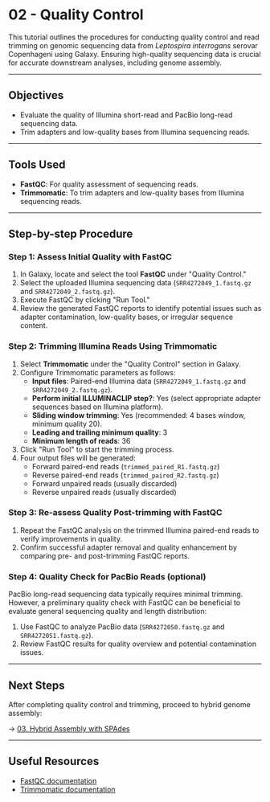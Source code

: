 # 02 - Quality Control

This tutorial outlines the procedures for conducting quality control and read trimming on genomic sequencing data from *Leptospira interrogans* serovar Copenhageni using Galaxy. Ensuring high-quality sequencing data is crucial for accurate downstream analyses, including genome assembly.

---

## Objectives

- Evaluate the quality of Illumina short-read and PacBio long-read sequencing data.
- Trim adapters and low-quality bases from Illumina sequencing reads.

---

## Tools Used

- **FastQC**: For quality assessment of sequencing reads.
- **Trimmomatic**: To trim adapters and low-quality bases from Illumina sequencing reads.

---

## Step-by-step Procedure

### Step 1: Assess Initial Quality with FastQC

1. In Galaxy, locate and select the tool **FastQC** under "Quality Control."
2. Select the uploaded Illumina sequencing data (`SRR4272049_1.fastq.gz` and `SRR4272049_2.fastq.gz`).
3. Execute FastQC by clicking "Run Tool."
4. Review the generated FastQC reports to identify potential issues such as adapter contamination, low-quality bases, or irregular sequence content.

### Step 2: Trimming Illumina Reads Using Trimmomatic

1. Select **Trimmomatic** under the "Quality Control" section in Galaxy.
2. Configure Trimmomatic parameters as follows:
   - **Input files**: Paired-end Illumina data (`SRR4272049_1.fastq.gz` and `SRR4272049_2.fastq.gz`).
   - **Perform initial ILLUMINACLIP step?**: Yes (select appropriate adapter sequences based on Illumina platform).
   - **Sliding window trimming**: Yes (recommended: 4 bases window, minimum quality 20).
   - **Leading and trailing minimum quality**: 3
   - **Minimum length of reads**: 36
3. Click "Run Tool" to start the trimming process.
4. Four output files will be generated:
   - Forward paired-end reads (`trimmed_paired_R1.fastq.gz`)
   - Reverse paired-end reads (`trimmed_paired_R2.fastq.gz`)
   - Forward unpaired reads (usually discarded)
   - Reverse unpaired reads (usually discarded)

### Step 3: Re-assess Quality Post-trimming with FastQC

1. Repeat the FastQC analysis on the trimmed Illumina paired-end reads to verify improvements in quality.
2. Confirm successful adapter removal and quality enhancement by comparing pre- and post-trimming FastQC reports.

### Step 4: Quality Check for PacBio Reads (optional)

PacBio long-read sequencing data typically requires minimal trimming. However, a preliminary quality check with FastQC can be beneficial to evaluate general sequencing quality and length distribution:

1. Use FastQC to analyze PacBio data (`SRR4272050.fastq.gz` and `SRR4272051.fastq.gz`).
2. Review FastQC results for quality overview and potential contamination issues.

---

## Next Steps

After completing quality control and trimming, proceed to hybrid genome assembly:

→ [03. Hybrid Assembly with SPAdes](Hybrid_Assembly.md)

---

## Useful Resources

- [FastQC documentation](https://www.bioinformatics.babraham.ac.uk/projects/fastqc/)
- [Trimmomatic documentation](http://www.usadellab.org/cms/?page=trimmomatic)
